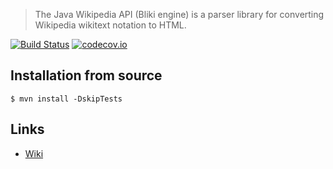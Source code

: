 > The Java Wikipedia API (Bliki engine)
> is a parser library for converting
> Wikipedia wikitext notation to HTML.

[![Build Status](https://travis-ci.org/axkr/info.bliki.wikipedia_parser.svg?branch=master)](https://travis-ci.org/axkr/info.bliki.wikipedia_parser)
[![codecov.io](https://codecov.io/github/axkr/info.bliki.wikipedia_parser/coverage.svg?branch=master)](https://codecov.io/github/axkr/info.bliki.wikipedia_parser?branch=master)

## Installation from source

    $ mvn install -DskipTests

## Links

  * [Wiki][]

[Wiki]: https://github.com/axkr/info.bliki.wikipedia_parser/wiki
